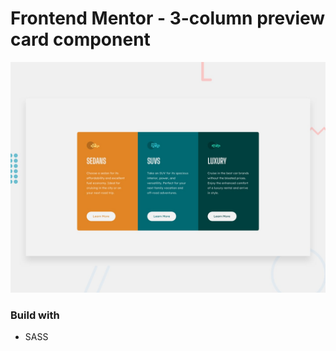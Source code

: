 # Frontend Mentor - 3-column preview card component

![Design preview for the 3-column preview card component coding challenge](./design/desktop-preview.jpg)

### Build with
- SASS